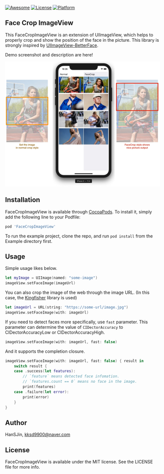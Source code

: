 [![Awesome](https://cdn.rawgit.com/sindresorhus/awesome/d7305f38d29fed78fa85652e3a63e154dd8e8829/media/badge.svg)](https://github.com/vsouza/awesome-ios)
[![License](https://img.shields.io/cocoapods/l/FaceCropImageView.svg?style=flat)](https://cocoapods.org/pods/FaceCropImageView)
[![Platform](https://img.shields.io/cocoapods/p/FaceCropImageView.svg?style=flat)](https://cocoapods.org/pods/FaceCropImageView)

## Face Crop ImageView
This FaceCropImageView is an extension of UIImageView, which helps to properly crop and show the position of the face in the picture. This library is strongly inspired by [UIImageView-BetterFace](https://github.com/croath/UIImageView-BetterFace).

Demo screenshot and description are here!

<img src="https://raw.githubusercontent.com/HanSJin/FaceCropImageView/master/Example/Images/demo-explain.jpg">

## Installation

FaceCropImageView is available through [CocoaPods](https://cocoapods.org/pods/FaceCropImageView). To install
it, simply add the following line to your Podfile:

```ruby
pod 'FaceCropImageView'
```
To run the example project, clone the repo, and run `pod install` from the Example directory first.

## Usage
Simple usage likes below.

```Swift
let myImage = UIImage(named: "some-image")
imageView.setFaceImage(imageUrl)
```

You can also crop the image of the web through the image URL. (In this case, the [Kingfisher](https://github.com/onevcat/Kingfisher) library is used)

```Swift
let imageUrl = URL(string: "https://some-url/image.jpg")
imageView.setFaceImage(with: imageUrl)
```

If you need to detect faces more specifically, use `fast` parameter.
This parameter can determine the value of `CIDectorAccuracy` to CIDectorAccuracyLow or CIDectorAccuracyHigh.


```Swift
imageView.setFaceImage(with: imageUrl, fast: false)
```

And it supports the completion closure.

```Swift
imageView.setFaceImage(with: imageUrl, fast: false) { result in
    switch result {
    case .success(let features):
        // `feature` means detected face infomation.
        // `features.count == 0` means no face in the image.
        print(features)
    case .failure(let error):
        print(error)
    }
}
```


## Author

HanSJin, kksd9900@naver.com

## License

FaceCropImageView is available under the MIT license. See the LICENSE file for more info.
